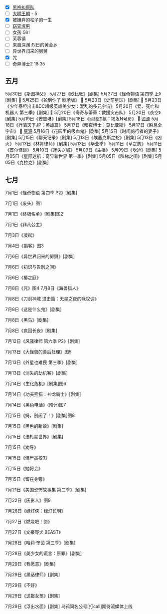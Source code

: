 - [x] [黑袍纠察队](https://www.libvio.me/detail/100949.html)
- [ ] [大明王朝](http://www.dadagui.com/vodplay/5496-1-5.html) - 5
- [x] 被嫌弃的松子的一生
- [ ] [窈窕淑男](https://www.smdyy.cc/play/20973-1-1.html)
- [ ] 女孩 Girl
- [ ] 芙蓉镇
- [ ] 来自深渊 烈日的黄金乡
- [ ] 异世界归来的舅舅
- [x] 咒
- [ ] 奇异博士2    18:35
## 五月
5月30日《斯图神父》
5月27日《欧比旺》[剧集] 
5月27日《怪奇物语 第四季 上》[剧集]  🔖
5月25日《轮到你了 剧场版》  🔖
5月23日《史前星球》[剧集]  🔖
5月23日《少年泰坦出击&DC超级英雄美少女：混乱的多元宇宙》 
5月20日《爱、死亡和机器人 第三季》[剧集]  🔖
5月20日《奇奇与蒂蒂：救援突击队》 
5月20日《夜空》[剧集] 
5月19日《安吉琳》[剧集] 
5月18日《网络炼狱：揭发N号房》 🔖 [资源](https://ddrk.me/cyber-hell/)
5月18日《行骗天下JP：英雄篇》 
5月17日《暗夜博士：莫比亚斯》 
5月17日《瞬息全宇宙》 🔖    [资源](https://ddrk.me/everything-everywhere-all-at-once/)
5月16日《花园里的吸血鬼》[剧集] 
5月15日《时间旅行者的妻子》[剧集] 
5月15日《聊天记录》[剧集] 
5月13日《埃塞克斯之蛇》[剧集] 
5月13日《凶火》 
5月13日《林肯律师》[剧集] 
5月13日《毕业季》 
5月11日《草之韵》 
5月11日《首尔怪谈》 
5月10日《迷失之城》 
5月09日《主播》 
5月09日《坎迪》[剧集] 
5月05日《星际迷航：奇异新世界 第一季》[剧集] 
5月05日《阶梯之间》[剧集] 
5月05日《克拉克》[剧集]

## 七月
7月1日《怪奇物语 第四季 P2》[剧集]

7月1日《废头》图1

7月1日《终极名单》[剧集]图2

7月1日《非凡公主》

7月3日《凝弒》

7月4日《掮客》图3

7月6日《异世界归来的舅舅》[剧集]

7月6日《初识与告别之间》

7月6日《椿之庭》

7月8日《咒》图4
7月8日《海兽猎人》

7月8日《刀剑神域 进击篇：无星之夜的咏叹调》

7月8日《这是什么鬼》[剧集]

7月8日《黑鸟》[剧集]

7月8日《疯囚长夜》[剧集]

7月12日《风骚律师 第六季 P2》[剧集]

7月13日《大怪兽的善后处理》图5

7月13日《外星也难民 第三季》[剧集]

7月13日《消失的劫机客》[剧集]

7月14日《生化危机》[剧集]图6

7月14日《功夫熊猫：神龙骑士》[剧集]

7月14日《黑色电话》(预计)图7

7月15日《妈，别闹了！》[剧集]图8

7月15日《黑色的新娘》[剧集]

7月15日《法札星世界》[剧集]

7月15日《劝导》

7月15日《僵尸高校3》

7月15日《她将会》

7月15日《留在身旁》

7月21日《美国恐怖故事集 第二季》[剧集]

7月22日《灰影人》图9

7月26日《绿灯侠：绿灯长明》

7月27日《燃烧吧！剑》

7月27日《文豪野犬 BEAST》

7月28日《哈莉·奎茵 第三季》[剧集]

7月28日《美少女的谎言：原罪》[剧集]

7月29日《我愿意》[剧集]

7月29日《黑话律师》[剧集]

7月29日《不好》

7月29日《送报女孩》[剧集]

7月29日《浮出水面》[剧集] 
乌鸦同名公号[打call]期待流媒体上线
